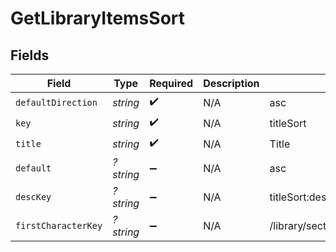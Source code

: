 # GetLibraryItemsSort


## Fields

| Field                              | Type                               | Required                           | Description                        | Example                            |
| ---------------------------------- | ---------------------------------- | ---------------------------------- | ---------------------------------- | ---------------------------------- |
| `defaultDirection`                 | *string*                           | :heavy_check_mark:                 | N/A                                | asc                                |
| `key`                              | *string*                           | :heavy_check_mark:                 | N/A                                | titleSort                          |
| `title`                            | *string*                           | :heavy_check_mark:                 | N/A                                | Title                              |
| `default`                          | *?string*                          | :heavy_minus_sign:                 | N/A                                | asc                                |
| `descKey`                          | *?string*                          | :heavy_minus_sign:                 | N/A                                | titleSort:desc                     |
| `firstCharacterKey`                | *?string*                          | :heavy_minus_sign:                 | N/A                                | /library/sections/2/firstCharacter |